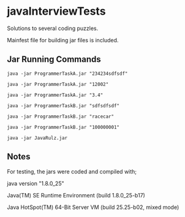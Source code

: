 # javaInterviewTests

Solutions to several coding puzzles.

Mainfest file for building jar files is included.

## Jar Running Commands

`java -jar ProgrammerTaskA.jar "234234sdfsdf"`

`java -jar ProgrammerTaskA.jar "12002"`

`java -jar ProgrammerTaskA.jar "3.4"`


`java -jar ProgrammerTaskB.jar "sdfsdfsdf"`

`java -jar ProgrammerTaskB.jar "racecar"`

`java -jar ProgrammerTaskB.jar "100000001"`


`java -jar JavaRulz.jar`


## Notes 

For testing, the jars were coded and compiled with; 

java version "1.8.0_25"

Java(TM) SE Runtime Environment (build 1.8.0_25-b17)

Java HotSpot(TM) 64-Bit Server VM (build 25.25-b02, mixed mode)
